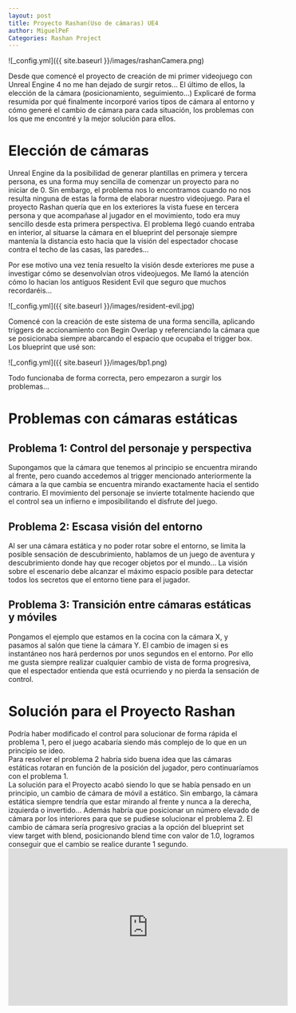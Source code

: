 ```yaml
---
layout: post
title: Proyecto Rashan(Uso de cámaras) UE4
author: MiguelPeF
Categories: Rashan Project
---
```


![_config.yml]({{ site.baseurl }}/images/rashanCamera.png)

Desde que comencé el proyecto de creación de mi primer videojuego con Unreal Engine 4 no me han dejado de surgir retos… El último de ellos, la elección de la cámara (posicionamiento, seguimiento…)
Explicaré de forma resumida por qué finalmente incorporé varios tipos de cámara al entorno y cómo generé el cambio de cámara para cada situación, los problemas con los que me encontré y la mejor solución para ellos.

<h1>Elección de cámaras</h1>

Unreal Engine da la posibilidad de generar plantillas en primera y tercera persona, es una forma muy sencilla de comenzar un proyecto para no iniciar de 0. Sin embargo, el problema nos lo encontramos cuando no nos resulta ninguna de estas la forma de elaborar nuestro videojuego.
Para el proyecto Rashan quería que en los exteriores la vista fuese en tercera persona y que acompañase al jugador en el movimiento, todo era muy sencillo desde esta primera perspectiva. El problema llegó cuando entraba en interior, al situarse la cámara en el blueprint del personaje siempre mantenía la distancia esto hacia que la visión del espectador chocase contra el techo de las casas, las paredes…

Por ese motivo una vez tenía resuelto la visión desde exteriores me puse a investigar cómo se desenvolvían otros videojuegos. Me llamó la atención cómo lo hacian los antiguos Resident Evil que seguro que muchos recordaréis…

![_config.yml]({{ site.baseurl }}/images/resident-evil.jpg)

Comencé con la creación de este sistema de una forma sencilla, aplicando triggers de accionamiento con Begin Overlap y referenciando la cámara que se posicionaba siempre abarcando el espacio que ocupaba el trigger box. Los blueprint que usé son:

![_config.yml]({{ site.baseurl }}/images/bp1.png)

Todo funcionaba de forma correcta, pero empezaron a surgir los problemas…

<h1>Problemas con cámaras estáticas</h1>
<h2>Problema 1: Control del personaje y perspectiva</h2>
Supongamos que la cámara que tenemos al principio se encuentra mirando al frente, pero cuando accedemos al trigger mencionado anteriormente la cámara a la que cambia se encuentra mirando exactamente hacia el sentido contrario. El movimiento del personaje se invierte totalmente haciendo que el control sea un infierno e imposibilitando el disfrute del juego.

<h2>Problema 2: Escasa visión del entorno</h2>
Al ser una cámara estática y no poder rotar sobre el entorno, se limita la posible sensación de descubrimiento, hablamos de un juego de aventura y descubrimiento donde hay que recoger objetos por el mundo… La visión sobre el escenario debe alcanzar el máximo espacio posible para detectar todos los secretos que el entorno tiene para el jugador.

<h2>Problema 3: Transición entre cámaras estáticas y móviles</h2>
Pongamos el ejemplo que estamos en la cocina con la cámara X, y pasamos al salón que tiene la cámara Y. El cambio de imagen si es instantáneo nos hará perdernos por unos segundos en el entorno. Por ello me gusta siempre realizar cualquier cambio de vista de forma progresiva, que el espectador entienda que está ocurriendo y no pierda la sensación de control.

<h1>Solución para el Proyecto Rashan</h1>
Podría haber modificado el control para solucionar de forma rápida el problema 1, pero el juego acabaría siendo más complejo de lo que en un principio se ideo. <br/>
Para resolver el problema 2 habría sido buena idea que las cámaras estáticas rotaran en función de la posición del jugador, pero continuaríamos con el problema 1. <br/>
La solución para el Proyecto acabó siendo lo que se había pensado en un principio, un cambio de cámara de móvil a estático. Sin embargo, la cámara estática siempre tendría que estar mirando al frente y nunca a la derecha, izquierda o invertido… Además habría que posicionar un número elevado de cámara por los interiores para que se pudiese solucionar el problema 2. El cambio de cámara sería progresivo gracias a la opción del blueprint set view target with blend, posicionando blend time con valor de 1.0, logramos conseguir que el cambio se realice durante 1 segundo.

<div class="video-container"><iframe width="560" height="315" src="https://www.youtube.com/embed/8yNQEdk9gOE" frameborder="0" allow="accelerometer; autoplay; encrypted-media; gyroscope; picture-in-picture" allowfullscreen></iframe></div>

